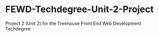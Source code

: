 # FEWD-Techdegree-Unit-2-Project
 Project 2 (Unit 2) for the Treehouse Front End Web Development Techdegree
